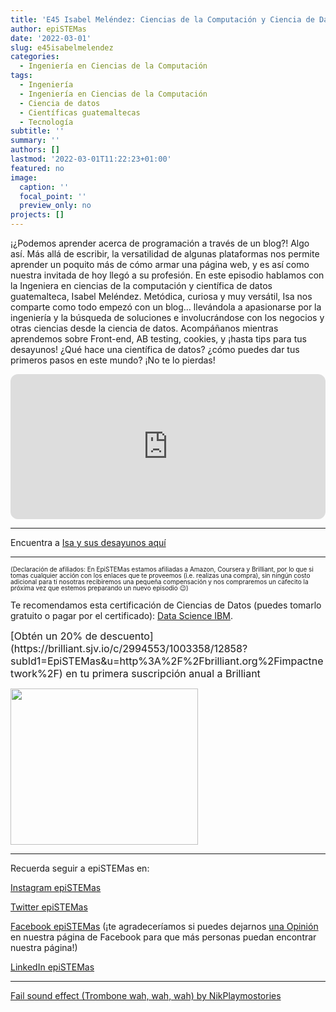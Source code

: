```yaml
---
title: 'E45 Isabel Meléndez: Ciencias de la Computación y Ciencia de Datos'
author: epiSTEMas
date: '2022-03-01'
slug: e45isabelmelendez
categories:
  - Ingeniería en Ciencias de la Computación
tags:
  - Ingeniería
  - Ingeniería en Ciencias de la Computación
  - Ciencia de datos
  - Científicas guatemaltecas
  - Tecnología
subtitle: ''
summary: ''
authors: []
lastmod: '2022-03-01T11:22:23+01:00'
featured: no
image:
  caption: ''
  focal_point: ''
  preview_only: no
projects: []
---
```



¡¿Podemos aprender acerca de programación a través de un blog?! Algo así. Más allá de escribir, la versatilidad de algunas plataformas nos permite aprender un poquito más de cómo armar una página web, y es así como nuestra invitada de hoy llegó a su profesión. En este episodio hablamos con la Ingeniera en ciencias de la computación y científica de datos guatemalteca, Isabel Meléndez. Metódica, curiosa y muy versátil, Isa nos comparte como todo empezó con un blog… llevándola a apasionarse por la ingeniería y la búsqueda de soluciones e involucrándose con los negocios y otras ciencias desde la ciencia de datos. Acompáñanos mientras aprendemos sobre Front-end, AB testing, cookies, y ¡hasta tips para tus desayunos! ¿Qué hace una científica de datos? ¿cómo puedes dar tus primeros pasos en este mundo? ¡No te lo pierdas!

<iframe style="border-radius:12px" src="https://open.spotify.com/embed/episode/5OV0jeukjjqx4FS90JFI6q?utm_source=generator" width="100%" height="232" frameBorder="0" allowfullscreen="" allow="autoplay; clipboard-write; encrypted-media; fullscreen; picture-in-picture"></iframe>

- - - - -

Encuentra a [Isa y sus desayunos aquí](https://www.instagram.com/breakfast0clock/)

- - - - -

<font size = 1.5> <p style = "line-height:1"> 
(Declaración de afiliados: En EpiSTEMas estamos afiliadas a Amazon, Coursera y Brilliant, por lo que si tomas cualquier acción con los enlaces que te proveemos (i.e. realizas una compra), sin ningún costo adicional para tí nosotras recibiremos una pequeña compensación y nos compraremos un cafecito la próxima vez que estemos preparando un nuevo episodio 😉) 
</font> </p>

Te recomendamos esta certificación de Ciencias de Datos (puedes tomarlo gratuito o pagar por el certificado): [Data Science IBM](https://imp.i384100.net/ZdARqz).

<font size="3"> 
[Obtén un 20% de descuento](https://brilliant.sjv.io/c/2994553/1003358/12858?subId1=EpiSTEMas&u=http%3A%2F%2Fbrilliant.org%2Fimpactnetwork%2F) en tu primera suscripción anual a Brilliant </font>


<a href="https://brilliant.sjv.io/c/2994553/1003364/12858?subId1=epiSTEMas&u=http%3A%2F%2Fbrilliant.org%2Fimpactnetwork%2F%3Firclickid%3D%7Bclickid%7D%26utm_medium%3Daffiliates%26utm_campaign%3D%7Birpid%7D%26utm_source%3D%7Bmp_value1%7D%26utm_content%3D%7Btimestamp%7D_%7Biradtype%7D_%7Biradname%7D%26utm_term%3D%7Bmp_value2%7D" target="_top" id="1003364"><img src="//a.impactradius-go.com/display-ad/12858-1003364" border="0" alt="" width="300" height="250"/></a><img height="0" width="0" src="https://imp.pxf.io/i/2994553/1003364/12858?subId1=epiSTEMas" style="position:absolute;visibility:hidden;" border="1" />


- - - - -

Recuerda seguir a epiSTEMas en:

[Instagram epiSTEMas](https://www.instagram.com/epistemas/)  

[Twitter epiSTEMas](https://twitter.com/epiSTEMas_Pod)

[Facebook epiSTEMas](https://www.facebook.com/epiSTEMasPod) (¡te agradeceríamos si puedes dejarnos [una Opinión](https://www.facebook.com/epiSTEMasPod/reviews/) en nuestra página de Facebook para que más personas puedan encontrar nuestra página!)

[LinkedIn epiSTEMas](https://www.linkedin.com/company/epistemas-podcast/)



- - - - -

[Fail sound effect (Trombone wah, wah, wah) by NikPlaymostories](https://freesound.org/people/NikPlaymostories/sounds/563850/)